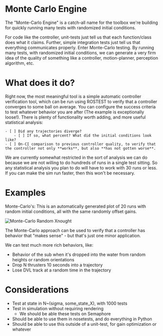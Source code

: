 Monte Carlo Engine
=================

The "Monte-Carlo Engine" is a catch-all name for the toolbox we're building for quickly running many tests with randomized initial conditions.

For code like the controller, unit-tests just tell us that each function/class does what it claims. Further, simple integration tests just tell us that everything communicates properly. Enter Monte-Carlo testing. By running many tests, with randomized initial conditions, we can generate a very firm idea of the quality of something like a controller, motion-planner, perception algorithm, etc.

# What does it do?

Right now, the most meaningful tool is a simple automatic controller verification tool, which can be run using ROSTEST to verify that a controller converges to some ball on average. You can configure the success criteria to test whatever behavior you are after (The example is exceptionally loose!). There is plenty of functionality worth adding, and more useful statistical analysis:

    - [ ] Did any trajectories diverge?
        - [ ] If so, what percent? What did the initial conditions look like?
    - [ ] On-CI comparison to previous controller quality, to verify that the controller not only **works**, but also **has not gotten worse**.

We are currently somewhat restricted in the sort of analysis we can do because we are not willing to do hundreds of runs in a single test sitting. So any statistical analysis you plan to do will have to work with 30 runs or less. If you can make the sim run faster, then this won't be necessary.

# Examples

Monte-Carlo's:
This is an automatically generated plot of 20 runs with random initial conditions, all with the same randomly offset gains.

![Monte-Carlo Random Xnought](http://i.imgur.com/YecGkfo.png?1)

The Monte-Carlo approach can be used to verify that a controller has behavior that "makes sense" - but that's just one minor application.

We can test much more rich behaviors, like:
* Behavior of the sub when it's dropped into the water from random heights or random orientations
* Drop N thrusters 10 seconds into a trajectory
* Lose DVL track at a random time in the trajectory

# Considerations

* Test at state in N~(sigma, some_state_X), with 1000 tests
* Test in simulation without requiring rendering
    * We should be able these tests on Semaphore
* Should be able to use them in nosetests, and do everything in Python
* Should be able to use this outside of a unit-test, for gain optimization or whatever